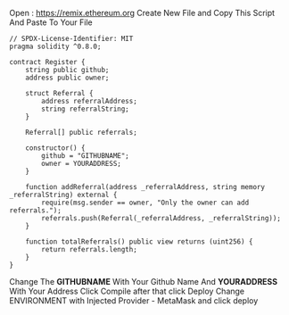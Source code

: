 Open : https://remix.ethereum.org 
Create New File and Copy This Script And Paste To Your File

```
// SPDX-License-Identifier: MIT
pragma solidity ^0.8.0;

contract Register {
    string public github;
    address public owner;
    
    struct Referral {
        address referralAddress;
        string referralString;
    }
    
    Referral[] public referrals;
    
    constructor() {
        github = "GITHUBNAME";
        owner = YOURADDRESS;
    }
    
    function addReferral(address _referralAddress, string memory _referralString) external {
        require(msg.sender == owner, "Only the owner can add referrals.");
        referrals.push(Referral(_referralAddress, _referralString));
    }
    
    function totalReferrals() public view returns (uint256) {
        return referrals.length;
    }
}
```
Change The **GITHUBNAME** With Your Github Name 
And **YOURADDRESS** With Your Address 
Click Compile
after that click Deploy Change ENVIRONMENT with Injected Provider - MetaMask and click deploy 
